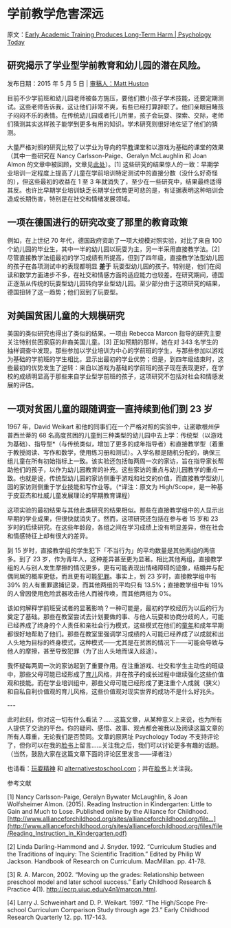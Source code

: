 # 学前教学危害深远

原文：[Early Academic Training Produces Long-Term Harm | Psychology Today](https://www.psychologytoday.com/us/blog/freedom-learn/201505/early-academic-training-produces-long-term-harm)

## 研究揭示了学业型学前教育和幼儿园的潜在风险。

发布日期：2015 年 5 月 5 日 | [审稿人：Matt Huston](https://www.psychologytoday.com/us/docs/editorial-process)

目前不少学前班和幼儿园老师被各方施压，要他们教小孩子学术技能，还要定期测试。这些老师告诉我，这让他们非常不爽，有些已经打算辞职了。他们亲眼目睹孩子闷闷不乐的表情。在传统幼儿园或者托儿所里，孩子会玩耍、探索、交际，老师们猜测其实这样孩子能学到更多有用的知识。学术研究则很好地佐证了他们的猜测。

大量严格对照的研究比较了以学业为导向的早[教](https://www.psychologytoday.com/us/basics/education)课堂和以游戏为基础的课堂的效果（其中一些研究在 Nancy Carlsson-Paige、Geralyn McLaughlin 和 Joan Almon 的文章中被回顾，文章见[此处](http://www.allianceforchildhood.org/sites/allianceforchildhood.org/files/file/Reading_Instruction_in_Kindergarten.pdf)）。[1] 这些研究的结果惊人的一致：早期学业培训一定程度上提高了儿童在学前培训特定测试中的直接分数（没什么好奇怪的），但这些最初的收益在 1 至 3 年就消失了，至少在一些研究中，结果最终适得其反。也许比早期学业培训缺乏长期学业优势更可悲的是，有证据表明这种培训会造成长期伤害，特别是在社交和情绪发展领域。

## 一项在德国进行的研究改变了那里的教育政策

例如，在上世纪 70 年代，德国政府资助了一项大规模对照实验，对比了来自 100 个幼儿园的毕业生，其中一半的幼儿园以玩耍为主，另一半采用直接教学法。[2] 尽管直接教学法组最初的学习成绩有所提高，但到了四年级，直接教学法型幼儿园的孩子在各项测试中的表现都明显 **差于** 玩耍型幼儿园的孩子。特别是，他们在阅读和数学方面进步不多，在社交和情感方面的适应能力也较差。在研究期间，德国正逐渐从传统的玩耍型幼儿园转向学业型幼儿园。至少部分由于这项研究的结果，德国扭转了这一趋势；他们回到了玩耍型。

## 对美国贫困儿童的大规模研究

美国的类似研究也得出了类似的结果。一项由 Rebecca Marcon 指导的研究主要关注特别贫困家庭的非裔美国儿童。[3] 正如预期的那样，她在对 343 名学生的抽样调查中发现，那些参加以学业培训为中心的学前班的学生，与那些参加以游戏为基础的学前班的学生相比，显示出最初的学业优势；但是，到四年级结束时，这些最初的优势发生了逆转：来自以游戏为基础的学前班的孩子现在表现更好，在学校的成绩明显高于那些来自学业型学前班的孩子，这项研究不包括对社会和情感发展的评估。

## 一项对贫困儿童的跟随调查一直持续到他们到 23 岁

1967 年，David Weikart 和他的同事们在一个严格对照的实验中，让密歇根州伊普西兰蒂的 68 名高度贫困的儿童到三种类型的幼儿园中去上学：传统型（以游戏为基础）、指导型\*（与传统类似，增加了更多的成年指导者）和直接教学型（着重于教授阅读、写作和数学，使用练习册和测试）。入学名额是随机分配的，确保三组儿童在所有初始指标上一致。该实验还包括每两周一次的家访，旨在指导家长帮助他们的孩子，以作为幼儿园教育的补充。这些家访的重点与幼儿园教学的重点一致。也就是说，传统型幼儿园的家访侧重于游戏和社交的价值，而直接教学型幼儿园的家访则侧重于学业技能和写作业等。（\*译注：原文为 High/Scope，是一种基于皮亚杰和杜威儿童发展理论的早期教育课程）

这项实验的最初结果与其他此类研究的结果相似。那些在直接教学组中的人显示出早期的学业成果，但很快就消失了。然而，这项研究还包括在参与者 15 岁和 23 岁时的后续研究。在这些年龄段，各组之间在学习成绩上没有明显差异，但在社会和情感特征上却有很大的差异。

到 15 岁时，直接教学组的学生犯下「不当行为」的平均数量是其他两组的两倍多。到了 23 岁，作为青年人，这种差异甚至更为显著。相比其他两组，直接教学组的人与别人发生摩擦的情况更多，更有可能表现出情绪障碍的迹象，结婚并与配偶同居的概率更低，而且更有可能[犯罪](https://www.psychologytoday.com/us/basics/law-and-crime)。事实上，到 23 岁时，直接教学组中有 39% 的人有重罪逮捕记录，而其他两组的平均只有 13.5%；直接教学组中有 19% 的人曾因使用危险武器攻击他人而被传唤，而其他两组为 0%。

该如何解释学前班受试者的显著影响？一种可能是，最初的学校经历为以后的行为奠定了基础。那些在教室尝试去计划要做的事、与他人玩耍和协商分歧的人，可能已经养成了终身的个人责任和亲社会行为模式，这些模式在他们的[童年](https://www.psychologytoday.com/us/basics/child-development)和成年早期都很好地帮助了他们。那些在教室里强调学习成绩的人可能已经养成了以成就和出人头地为目标的终身模式，这种模式——尤其是在贫困的情况下——可能会导致与他人的摩擦，甚至导致犯罪（为了出人头地而误入歧途）。

我怀疑每两周一次的家访起到了重要作用。在注重游戏、社交和学生主动性的班级中，那些父母可能已经形成了[育儿](https://www.psychologytoday.com/us/basics/parenting)风格，并在孩子的成长过程中继续强化这些价值观和技能。而在学业培训组中，那些父母可能已经形成了更注重个人成就（狭义）和自私自利价值观的育儿风格，这些价值观对现实世界的成功不是什么好兆头。

\---

此时此刻，你对这一切有什么看法？……这篇文章，从某种意义上来说，也为所有人提供了交流的平台。你的疑问、感悟、故事、观点都会被我以及阅读这篇文章的所有人尊重，无论我们是否赞同。文章的原网址 Psychology Today 不支持评论了，但你可以在我的[脸书](https://www.facebook.com/peter.gray.3572)上留言……关注我之后，我们可以讨论更多有趣的话题。（当然，鼓励大家在这篇文章下面的评论区里发言——译者注）

也请看：[玩耍精神](http://www.amazon.com/Free-Learn-Unleashing-Instinct-Self-Reliant/dp/0465084990/ref=sr_1_1?s=books&ie=UTF8&qid=1440592828&sr=1-1&keywords=peter+gray+free+to+learn) 和 [alternativestoschool.com](http://alternativestoschool.com/)；并在[脸书](https://www.facebook.com/peter.gray.3572)上关注我。

参考文献

[1] Nancy Carlsson-Paige, Geralyn Bywater McLaughlin, & Joan Wolfsheimer Almon. (2015). Reading Instruction in Kindergarten: Little to Gain and Much to Lose. Published online by the Alliance for Childhood. [http://www.allianceforchildhood.org/sites/allianceforchildhood.org/file…](http://www.allianceforchildhood.org/sites/allianceforchildhood.org/files/file/Reading_Instruction_in_Kindergarten.pdf)

[2] Linda Darling-Hammond and J. Snyder. 1992. “Curriculum Studies and the Traditions of Inquiry: The Scientific Tradition.” Edited by Philip W Jackson. Handbook of Research on Curriculum. MacMillan. pp. 41-78.

[3] R. A. Marcon, 2002. “Moving up the grades: Relationship between preschool model and later school success.” Early Childhood Research & Practice 4(1). http://ecrp.uiuc.edu/v4n1/marcon.html.

[4] Larry J. Schweinhart and D. P. Weikart. 1997. “The High/Scope Pre- school Curriculum Comparison Study through age 23.” Early Childhood Research Quarterly 12. pp. 117-143.